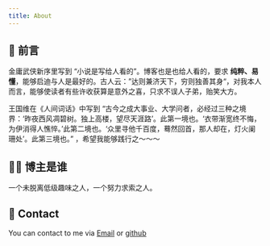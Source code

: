 ```yaml
---
title: About
---
```

## 🤡 前言

金庸武侠新序里写到 “小说是写给人看的”。博客也是也给人看的，要求 **纯粹、易懂**，能够启迪与人是最好的。古人云：”达则兼济天下，穷则独善其身“，对我本人而言，能够使读者有些许收获算是意外之喜，只求不误人子弟，贻笑大方。

王国维在《人间词话》中写到 “古今之成大事业、大学问者，必经过三种之境界：‘昨夜西风凋碧树。独上高楼，望尽天涯路’。此第一境也。‘衣带渐宽终不悔，为伊消得人憔悴。’此第二境也。‘众里寻他千百度，蓦然回首，那人却在，灯火阑珊处’。此第三境也。” ，希望我能够践行之～～～


## 👨‍💻 博主是谁

一个未脱离低级趣味之人，一个努力求索之人。

## 📧 Contact 

You can contact to me via [Email](hsjfans_scholar@gmail.com) or [github](https://github.com/hsjfans) 